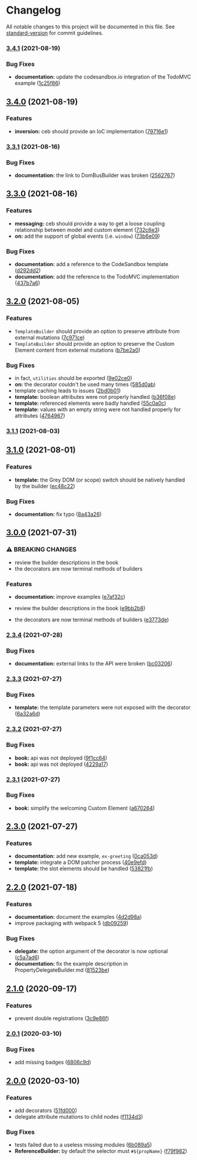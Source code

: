 # Changelog

All notable changes to this project will be documented in this file. See [standard-version](https://github.com/conventional-changelog/standard-version) for commit guidelines.

### [3.4.1](https://github.com/tmorin/ceb/compare/v3.4.0...v3.4.1) (2021-08-19)


### Bug Fixes

* **documentation:** update the codesandbox.io integration of the TodoMVC example ([1c25f86](https://github.com/tmorin/ceb/commit/1c25f86b666d50184d672dc92dd4dc2af1f1e4b9))

## [3.4.0](https://github.com/tmorin/ceb/compare/v3.3.1...v3.4.0) (2021-08-19)


### Features

* **inversion:** ceb should provide an IoC implementation ([79716e1](https://github.com/tmorin/ceb/commit/79716e160ce64d6d160548352b3d35d1859fc47b))

### [3.3.1](https://github.com/tmorin/ceb/compare/v3.3.0...v3.3.1) (2021-08-16)


### Bug Fixes

* **documentation:** the link to DomBusBuilder was broken ([2562767](https://github.com/tmorin/ceb/commit/2562767344a7e00a2ba6916ee58edd5698177ef2))

## [3.3.0](https://github.com/tmorin/ceb/compare/v3.2.0...v3.3.0) (2021-08-16)


### Features

* **messaging:** ceb should provide a way to get a loose coupling relationship between model and custom element ([732c6e3](https://github.com/tmorin/ceb/commit/732c6e3b95c536197b12d0dc8a73a8ce6031f7d9))
* **on:** add the support of global events (i.e. `window`) ([73b6e09](https://github.com/tmorin/ceb/commit/73b6e09e5cfc4e28c06969aeafc32a35bcb9a2d3))


### Bug Fixes

* **documentation:** add a reference to the CodeSandbox template ([d292dd2](https://github.com/tmorin/ceb/commit/d292dd2a77671367ca82003484434173b3d7ee96))
* **documentation:** add the reference to the TodoMVC implementation ([437b7a6](https://github.com/tmorin/ceb/commit/437b7a6dfb22363153d1c705b292760a8f689965))

## [3.2.0](https://github.com/tmorin/ceb/compare/v3.1.1...v3.2.0) (2021-08-05)


### Features

* `TemplateBuilder` should provide an option to preserve attribute from external mutations ([7c971ce](https://github.com/tmorin/ceb/commit/7c971ced626758b557c6d727ef83e01da95e4c43))
* `TemplateBuilder` should provide an option to preserve the Custom Element content from external mutations ([b7be2a0](https://github.com/tmorin/ceb/commit/b7be2a06c2dcacdbd9b671eadfb584b971bf21e7))


### Bug Fixes

* in fact, `utilities` should be exported ([9e02ce0](https://github.com/tmorin/ceb/commit/9e02ce0d385f94a3a8d0c04b5611b760048418b2))
* **on:** the decorator couldn't be used many times ([585d0ab](https://github.com/tmorin/ceb/commit/585d0abe68319aa8231ac9e1f3f9d4b217a3b8d8))
* template caching leads to issues ([2bd0b01](https://github.com/tmorin/ceb/commit/2bd0b01cc503864d3de211cdfdb2227c25b95b86))
* **template:** boolean attributes were not properly handled ([b36f08e](https://github.com/tmorin/ceb/commit/b36f08ed6555e81e56d7a3d1ea493292cd2ff73a))
* **template:** referenced elements were badly handled ([55c0a0c](https://github.com/tmorin/ceb/commit/55c0a0c662edd598537b716d9cf75ddd0d8a5f6f))
* **template:** values with an empty string were not handled properly for attributes ([4764967](https://github.com/tmorin/ceb/commit/47649676da73cf1fbbe122f7f69b0b465412849e))

### [3.1.1](https://github.com/tmorin/ceb/compare/v3.1.0...v3.1.1) (2021-08-03)

## [3.1.0](https://github.com/tmorin/ceb/compare/v3.0.0...v3.1.0) (2021-08-01)


### Features

* **template:** the Grey DOM (or scope) switch should be natively handled by the builder ([ec48c22](https://github.com/tmorin/ceb/commit/ec48c22d5f71b847453792e3d865dc166dc69f11))


### Bug Fixes

* **documentation:** fix typo ([8a43a26](https://github.com/tmorin/ceb/commit/8a43a26b374025853736a08deab7503dfa96ab8c))

## [3.0.0](https://github.com/tmorin/ceb/compare/v2.3.4...v3.0.0) (2021-07-31)


### ⚠ BREAKING CHANGES

* review the builder descriptions in the book
* the decorators are now terminal methods of builders

### Features

* **documentation:** improve examples ([e7af32c](https://github.com/tmorin/ceb/commit/e7af32cde63f1de78a762a210367d45aad653033))


* review the builder descriptions in the book ([e9bb2b8](https://github.com/tmorin/ceb/commit/e9bb2b89df48784b8cb30c12180b60834b924593))
* the decorators are now terminal methods of builders ([e3773de](https://github.com/tmorin/ceb/commit/e3773de251aa87f1dd754f1097354803649fde95))

### [2.3.4](https://github.com/tmorin/ceb/compare/v2.3.3...v2.3.4) (2021-07-28)


### Bug Fixes

* **documentation:** external links to the API were broken ([bc03206](https://github.com/tmorin/ceb/commit/bc03206f8a6349cd50e9ea1bcf37e934db636645))

### [2.3.3](https://github.com/tmorin/ceb/compare/v2.3.2...v2.3.3) (2021-07-27)


### Bug Fixes

* **template:** the template parameters were not exposed with the decorator ([6a32a6d](https://github.com/tmorin/ceb/commit/6a32a6d25eb16393c304aca1fe9d444d619943a1))

### [2.3.2](https://github.com/tmorin/ceb/compare/v2.3.1...v2.3.2) (2021-07-27)


### Bug Fixes

* **book:** api was not deployed ([9f1cc64](https://github.com/tmorin/ceb/commit/9f1cc64b139b2858e20d7477f30a65de3d443eb1))
* **book:** api was not deployed ([4229a17](https://github.com/tmorin/ceb/commit/4229a17b90fba5ea3d162fda446b879e8ec2da36))

### [2.3.1](https://github.com/tmorin/ceb/compare/v2.3.0...v2.3.1) (2021-07-27)


### Bug Fixes

* **book:** simplify the welcoming Custom Element ([a670264](https://github.com/tmorin/ceb/commit/a670264044c823d81ebaa988c4e2e545e3b97c70))

## [2.3.0](https://github.com/tmorin/ceb/compare/v2.2.0...v2.3.0) (2021-07-27)


### Features

* **documentation:** add new example, `ex-greeting` ([0ca053d](https://github.com/tmorin/ceb/commit/0ca053d855d674dfc37eb7f1dd3b10f7a06f7f45))
* **template:** integrate a DOM patcher process ([40e9efd](https://github.com/tmorin/ceb/commit/40e9efd5cddfb1eb513273cb243d2f433405d0b5))
* **template:** the slot elements should be handled ([53821fb](https://github.com/tmorin/ceb/commit/53821fb4e1f2d613b3dab95bc959a5a4a3a6be3d))

## [2.2.0](https://github.com/tmorin/ceb/compare/v2.1.0...v2.2.0) (2021-07-18)


### Features

* **documentation:** document the examples ([4d2d98a](https://github.com/tmorin/ceb/commit/4d2d98a0e2928ba59fa25b27edf3ba4d04d089aa))
* improve packaging with webpack 5 ([db09259](https://github.com/tmorin/ceb/commit/db092596d45afbc04204871cea01234517cb6dbe))


### Bug Fixes

* **delegate:** the option argument of the decorator is now optional ([c5a7ad6](https://github.com/tmorin/ceb/commit/c5a7ad63bc8cdc9d8319468692d717f2f5c127fb))
* **documentation:** fix the example description in PropertyDelegateBuilder.md ([81523be](https://github.com/tmorin/ceb/commit/81523be55382e6052b58a0007060af4edea3ecba))

## [2.1.0](https://github.com/tmorin/ceb/compare/v2.0.1...v2.1.0) (2020-09-17)


### Features

* prevent double registrations ([3c9e86f](https://github.com/tmorin/ceb/commit/3c9e86f6d86fbc16918347dafabbef64ef222cc4))

### [2.0.1](https://github.com/tmorin/ceb/compare/v2.0.0...v2.0.1) (2020-03-10)


### Bug Fixes

* add missing badges ([6806c9d](https://github.com/tmorin/ceb/commit/6806c9de7628003412b7616eae90378f7d071592))

## [2.0.0](https://github.com/tmorin/ceb/compare/v1.0.4...v2.0.0) (2020-03-10)


### Features

* add decorators ([51fd000](https://github.com/tmorin/ceb/commit/51fd00037507b05ddd9d59f795095dc5e30227ff))
* delegate attribute mutations to child nodes ([f1134d3](https://github.com/tmorin/ceb/commit/f1134d3dcf7159604daa8ee263738707e27242a4))


### Bug Fixes

* tests failed due to a useless missing modules ([6b089a5](https://github.com/tmorin/ceb/commit/6b089a51ff2f290fba23a0ed908ad265ccc85106))
* **ReferenceBuilder:** by default the selector must `#${propName}` ([f79f982](https://github.com/tmorin/ceb/commit/f79f982f28a06ac8ef90edb34da27f09a2fc5215))

